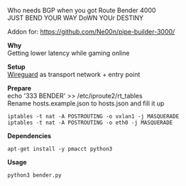 Who needs BGP when you got Route Bender 4000<br />
JUST BEND YOUR WAY DoWN YOUr DESTINY

Addon for: https://github.com/Ne00n/pipe-builder-3000/ </br>

**Why**<br />
Getting lower latency while gaming online

**Setup**<br />
[Wireguard](https://github.com/wireguard) as transport network + entry point<br />

**Prepare**<br />
echo '333 BENDER' >> /etc/iproute2/rt_tables<br />
Rename hosts.example.json to hosts.json and fill it up<br />

```
iptables -t nat -A POSTROUTING -o vxlan1 -j MASQUERADE
iptables -t nat -A POSTROUTING -o eth0 -j MASQUERADE
```

**Dependencies**<br />
```
apt-get install -y pmacct python3
```

**Usage**<br />
```
python3 bender.py
```

